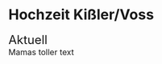 <style> 
  .title { color:  rgb(0, 0, 0)
  padding-bottom: 20px;
  }
  .zwischenüberschrift {
  padding-bottom: 20px;
  }
  
  body { padding-left:  10px;
         padding-right: 10px;
  }
  
  

  
</style>


<body>

<h1 class=title >Hochzeit Kißler/Voss </h1>
  
<div id="oben"> 
  <font size="5" class=zwischenüberschrift > Aktuell </font>
</div>
<div id="middle">  
<font size="3"> Mamas toller text </font>
</div>

</body>
